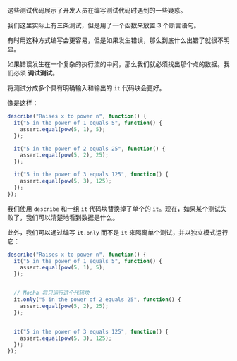 这些测试代码展示了开发人员在编写测试代码时遇到的一些疑惑。

我们这里实际上有三条测试，但是用了一个函数来放置 3 个断言语句。

有时用这种方式编写会更容易，但是如果发生错误，那么到底什么出错了就很不明显。

如果错误发生在一个复杂的执行流的中间，那么我们就必须找出那个点的数据。我们必须 **调试测试**。

将测试分成多个具有明确输入和输出的 `it` 代码块会更好。

像是这样：
```js
describe("Raises x to power n", function() {
  it("5 in the power of 1 equals 5", function() {
    assert.equal(pow(5, 1), 5);
  });

  it("5 in the power of 2 equals 25", function() {
    assert.equal(pow(5, 2), 25);
  });

  it("5 in the power of 3 equals 125", function() {
    assert.equal(pow(5, 3), 125);
  });
});
```

我们使用 `describe` 和一组 `it` 代码块替换掉了单个的 `it`。现在，如果某个测试失败了，我们可以清楚地看到数据是什么。

此外，我们可以通过编写 `it.only` 而不是 `it` 来隔离单个测试，并以独立模式运行它：


```js
describe("Raises x to power n", function() {
  it("5 in the power of 1 equals 5", function() {
    assert.equal(pow(5, 1), 5);
  });


  // Mocha 将只运行这个代码块
  it.only("5 in the power of 2 equals 25", function() {
    assert.equal(pow(5, 2), 25);
  });


  it("5 in the power of 3 equals 125", function() {
    assert.equal(pow(5, 3), 125);
  });
});
```
